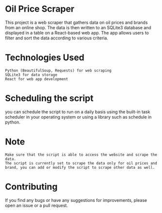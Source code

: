 # Oil Price Scraper

This project is a web scraper that gathers data on oil prices and brands from an online shop. The data is then written to an SQLite3 database and displayed in a table on a React-based web app. The app allows users to filter and sort the data according to various criteria.

# Technologies Used
    Python (BeautifulSoup, Requests) for web scraping
    SQLite3 for data storage
    React for web app development
    
# Scheduling the script
you can schedule the script to run on a daily basis using the built-in task scheduler in your operating system or using a library such as schedule in python.

# Note
    Make sure that the script is able to access the website and scrape the data.
    The script is currently set to scrape the data only for oil prices and brand, you can add or modify the script to scrape other data as well.

# Contributing
If you find any bugs or have any suggestions for improvements, please open an issue or a pull request.
